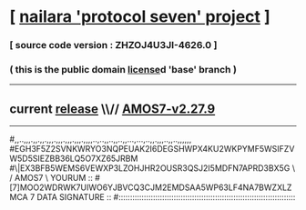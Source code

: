 
# [ [nailara 'protocol seven' project](http://nailara.network/) ]

### [ source code version : ZHZOJ4U3JI-4626.0 ]

### ( this is the public domain [license](../license)d 'base' branch )
---
## current [release](https://github.com/nailara-technologies/protocol-7/releases) \\\\// [AMOS7-v2.27.9](https://github.com/nailara-technologies/protocol-7/releases/tag/AMOS7-v2.27.9)
---

#,,..,,,.,,.,,.,,,.,,,.,,,.,,,.,,,,..,..,,..,,..,,...,...,..,,.,,,..,,..,,,,,,
#EGH3F5Z2SVNKWRYO3NQPEUAK2I6DEGSHWPX4KU2WKPYMF5WSIFZVW5D5SIEZBB36LQ5O7XZ65JRBM
#\\\|EX3BFB5WEMS6VEWXP3LZOHJHR2OUSR3QSJ2I5MDFN7APRD3BX5G \ / AMOS7 \ YOURUM ::
#\[7]MOO2WDRWK7UIWO6YJBVCQ3CJM2EMDSAA5WP63LF4NA7BWZXLZMCA 7  DATA SIGNATURE ::
#:::::::::::::::::::::::::::::::::::::::::::::::::::::::::::::::::::::::::::::
